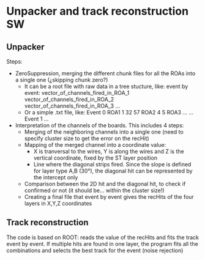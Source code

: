 # Unpacker and track reconstruction SW

## Unpacker
Steps:
- ZeroSuppression, merging the different chunk files for all the ROAs into a single one (¿skipping chunk zero?)
  - It can be a root file with raw data in a tree stucture, like: event by event: vector_of_channels_fired_in_ROA_1 vector_of_channels_fired_in_ROA_2 vector_of_channels_fired_in_ROA_3 ...
  - Or a simple .txt file, like:
    Event 0
    ROA1 1 32 57
    ROA2 4 5
    ROA3 ...
    ...
    Event 1
    ...
- Interpretation of the channels of the boards. This includes 4 steps:
  - Merging of the neighboring channels into a single one (need to specify cluster size to get the error on the recHit)
  - Mapping of the merged channel into a coordinate value:
    - X is tranversal to the wires, Y is along the wires and Z is the vertical coordinate, fixed by the ST layer position
    - Line where the diagonal strips fired. Since the slope is defined for layer type A,B (30°), the diagonal hit can be represented by the intercept only
  - Comparison between the 2D hit and the diagonal hit, to check if confirmed or not (it should be... within the cluster size!)
  -  Creating a final file that event by event gives the recHits of the four layers in X,Y,Z coordinates

## Track reconstruction
The code is based on ROOT: reads the value of the recHits and fits the track event by event.
If multiple hits are found in one layer, the program fits all the combinations and selects the best track for the event (noise rejection)
